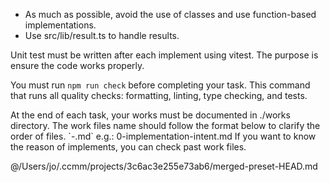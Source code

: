 <coding-rules>


- As much as possible, avoid the use of classes and use function-based implementations.
- Use src/lib/result.ts to handle results.
</coding-rules>

<testing>
Unit test must be written after each implement using vitest.
The purpose is ensure the code works properly.

You must run `npm run check` before completing your task.
This command that runs all quality checks: formatting, linting, type checking, and tests.
</testing>

<workfiles>
At the end of each task, your works must be documented in ./works directory.
The work files name should follow the format below to clarify the order of files.
`<index>-<description>.md`
e.g.: 0-implementation-intent.md
If you want to know the reason of implements, you can check past work files.
<workfiles>

@/Users/jo/.ccmm/projects/3c6ac3e255e73ab6/merged-preset-HEAD.md